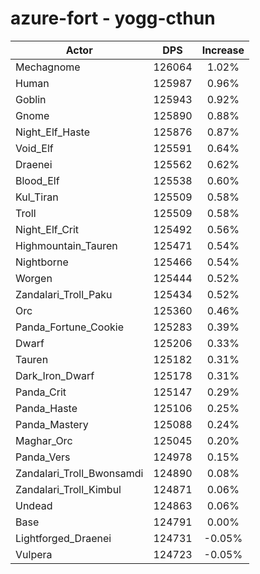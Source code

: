 # azure-fort - yogg-cthun
| Actor | DPS | Increase |
|---|:---:|:---:|
|Mechagnome|126064|1.02%|
|Human|125987|0.96%|
|Goblin|125943|0.92%|
|Gnome|125890|0.88%|
|Night_Elf_Haste|125876|0.87%|
|Void_Elf|125591|0.64%|
|Draenei|125562|0.62%|
|Blood_Elf|125538|0.60%|
|Kul_Tiran|125509|0.58%|
|Troll|125509|0.58%|
|Night_Elf_Crit|125492|0.56%|
|Highmountain_Tauren|125471|0.54%|
|Nightborne|125466|0.54%|
|Worgen|125444|0.52%|
|Zandalari_Troll_Paku|125434|0.52%|
|Orc|125360|0.46%|
|Panda_Fortune_Cookie|125283|0.39%|
|Dwarf|125206|0.33%|
|Tauren|125182|0.31%|
|Dark_Iron_Dwarf|125178|0.31%|
|Panda_Crit|125147|0.29%|
|Panda_Haste|125106|0.25%|
|Panda_Mastery|125088|0.24%|
|Maghar_Orc|125045|0.20%|
|Panda_Vers|124978|0.15%|
|Zandalari_Troll_Bwonsamdi|124890|0.08%|
|Zandalari_Troll_Kimbul|124871|0.06%|
|Undead|124863|0.06%|
|Base|124791|0.00%|
|Lightforged_Draenei|124731|-0.05%|
|Vulpera|124723|-0.05%|
